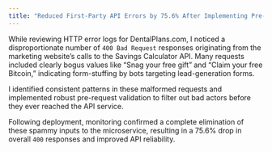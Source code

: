 ```yaml
---
title: "Reduced First-Party API Errors by 75.6% After Implementing Pre-Request Validation"
---
```


While reviewing HTTP error logs for DentalPlans.com, I noticed a disproportionate number of `400 Bad Request` responses originating from the marketing website’s calls to the Savings Calculator API. Many requests included clearly bogus values like “Snag your free gift” and “Claim your free Bitcoin,” indicating form-stuffing by bots targeting lead-generation forms.

I identified consistent patterns in these malformed requests and implemented robust pre-request validation to filter out bad actors before they ever reached the API service.

Following deployment, monitoring confirmed a complete elimination of these spammy inputs to the microservice, resulting in a 75.6% drop in overall `400` responses and improved API reliability.

